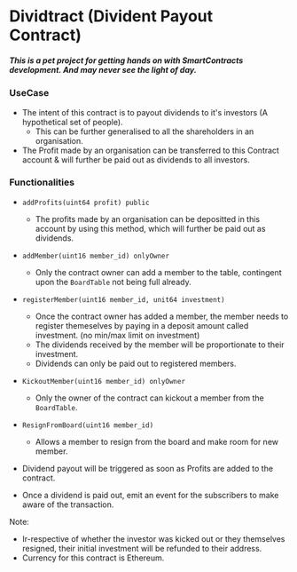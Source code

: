 # Dividtract (Divident Payout Contract)
##### This is a pet project for getting hands on with SmartContracts development. And may never see the light of day.


### UseCase

- The intent of this contract is to payout dividends to it's investors (A hypothetical set of people).
  - This can be further generalised to all the shareholders in an organisation.
- The Profit made by an organisation can be transferred to this Contract account & will further be paid out as dividends to all investors.


### Functionalities

- `addProfits(uint64 profit) public`
  - The profits made by an organisation can be depositted in this account by using this method, which will further be paid out as dividends.

- `addMember(uint16 member_id) onlyOwner`
  - Only the contract owner can add a member to the table, contingent upon the `BoardTable` not being full already.

- `registerMember(uint16 member_id, unit64 investment)`
  - Once the contract owner has added a member, the member needs to register themeselves by paying in a deposit amount called investment. (no min/max limit on investment)
  - The dividends received by the member will be proportionate to their investment.
  - Dividends can only be paid out to registered members.

- `KickoutMember(uint16 member_id) onlyOwner`
  - Only the owner of the contract can kickout a member from the `BoardTable`.

- `ResignFromBoard(uint16 member_id)`
   - Allows a member to resign from the board and make room for new member.

- Dividend payout will be triggered as soon as Profits are added to the contract.
- Once a dividend is paid out, emit an event for the subscribers to make aware of the transaction.

Note: 
- Ir-respective of whether the investor was kicked out or they themselves resigned, their initial investment will be refunded to their address.
- Currency for this contract is Ethereum.

